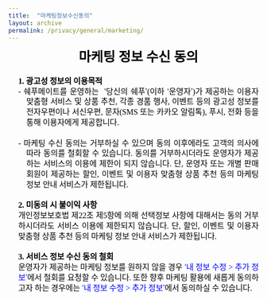 ```yaml
---
title:  "마케팅정보수신동의"
layout: archive
permalink: /privacy/general/marketing/
---
```


<html>
<head>
<meta http-equiv=Content-Type content="text/html; charset=utf-8">
<meta name=Generator content="Microsoft Word 15 (filtered)">
<title>개인정보 수집 및 이용동의</title>
<style>
<!--
 /* Font Definitions */
 @font-face
	{font-family:"Cambria Math";
	panose-1:2 4 5 3 5 4 6 3 2 4;}
@font-face
	{font-family:"Arial Unicode MS";
	panose-1:2 11 6 4 2 2 2 2 2 4;}
@font-face
	{font-family:함초롬바탕;
	panose-1:0 0 0 0 0 0 0 0 0 0;}
@font-face
	{font-family:함초롬돋움;
	panose-1:0 0 0 0 0 0 0 0 0 0;}
@font-face
	{font-family:휴먼명조;
	panose-1:0 0 0 0 0 0 0 0 0 0;}
@font-face
	{font-family:"\@Arial Unicode MS";
	panose-1:2 11 6 4 2 2 2 2 2 4;}
@font-face
	{font-family:"\@휴먼명조";
	panose-1:0 0 0 0 0 0 0 0 0 0;}
@font-face
	{font-family:"\@함초롬돋움";
	panose-1:0 0 0 0 0 0 0 0 0 0;}
@font-face
	{font-family:"\@함초롬바탕";
	panose-1:0 0 0 0 0 0 0 0 0 0;}
 /* Style Definitions */
 p.a, li.a, div.a
	{mso-style-name:바탕글;
	margin:0in;
	text-align:justify;
	text-justify:inter-ideograph;
	line-height:103%;
	text-autospace:none;
	word-break:break-all;
	font-size:10.0pt;
	font-family:"함초롬바탕",serif;
	color:black;}
.MsoChpDefault
	{font-family:"Malgun Gothic",sans-serif;}
 /* Page Definitions */
 @page WordSection1
	{size:595.25pt 841.85pt;
	margin:99.2pt 85.0pt 99.2pt 85.0pt;}
div.WordSection1
	{page:WordSection1;}
 /* List Definitions */
 ol
	{margin-bottom:0in;}
ul
	{margin-bottom:0in;}
-->
</style>

</head>

<body lang=EN-US link=blue vlink=purple style='word-wrap:break-word'>

<div class=WordSection1>

<p class=a align=center style='margin-left:15.0pt;text-align:center;line-height:
130%;word-break:normal'><b><span lang=ZH-CN style='font-size:20.0pt;line-height:
130%;font-family:"휴먼명조",serif'>마케팅 정보 수신 동의 </span></b></p>

<p class=a style='margin-left:15.0pt;line-height:130%'><span style='font-size:
12.0pt;line-height:130%;font-family:"휴먼명조",serif;letter-spacing:-.1pt'>&nbsp;</span></p>

<p class=a style='margin-left:15.0pt;line-height:130%'><b><span
style='font-size:12.0pt;line-height:130%;font-family:"휴먼명조",serif;letter-spacing:
-.1pt'>1. <span lang=ZH-CN>광고성 정보의 이용목적</span></span></b></p>

<p class=a style='margin-left:27.15pt;text-indent:-12.15pt;line-height:130%'><span
style='font-size:12.0pt;line-height:130%;font-family:"휴먼명조",serif;letter-spacing:
-.1pt'>- <span lang=ZH-CN>쉐푸메이트를 운영하는 </span></span><span lang=ZH-CN
style='font-size:12.0pt;line-height:130%;font-family:"휴먼명조",serif'> </span><span
style='font-size:12.0pt;line-height:130%;font-family:"Arial Unicode MS",sans-serif'>‘</span><span
lang=ZH-CN style='font-size:12.0pt;line-height:130%;font-family:"휴먼명조",serif'>당신의
쉐푸</span><span style='font-size:12.0pt;line-height:130%;font-family:"Arial Unicode MS",sans-serif'>’</span><span
style='font-size:12.0pt;line-height:130%;font-family:"휴먼명조",serif'>(<span
lang=ZH-CN>이하 </span></span><span style='font-size:12.0pt;line-height:130%;
font-family:"Arial Unicode MS",sans-serif'>‘</span><span lang=ZH-CN
style='font-size:12.0pt;line-height:130%;font-family:"휴먼명조",serif'>운영자</span><span
style='font-size:12.0pt;line-height:130%;font-family:"Arial Unicode MS",sans-serif'>’</span><span
style='font-size:12.0pt;line-height:130%;font-family:"휴먼명조",serif'>)<span
lang=ZH-CN style='letter-spacing:-.1pt'>가 제공하는 이용자 맞춤형 서비스 및 상품 추천</span><span
style='letter-spacing:-.1pt'>, <span lang=ZH-CN>각종 경품 행사</span>, <span
lang=ZH-CN>이벤트 등의 광고성 정보를 전자우편이나 서신우편</span>, <span lang=ZH-CN>문자</span>(SMS <span
lang=ZH-CN>또는 카카오 알림톡</span>), <span lang=ZH-CN>푸시</span>, <span lang=ZH-CN>전화 등을
통해 이용자에게 제공합니다</span>.</span></span></p>

<p class=a style='margin-left:15.0pt;line-height:130%'><span style='font-size:
12.0pt;line-height:130%;font-family:"휴먼명조",serif;letter-spacing:-.1pt'> </span></p>

<p class=a style='margin-left:27.15pt;text-indent:-12.15pt;line-height:130%'><span
style='font-size:12.0pt;line-height:130%;font-family:"휴먼명조",serif;letter-spacing:
-.1pt'>- <span lang=ZH-CN>마케팅 수신 동의는 거부하실 수 있으며 동의 이후에라도 고객의 의사에 따라 동의를 철회할 수 있습니다</span>.
<span lang=ZH-CN>동의를 거부하시더라도 운영자가 제공하는 서비스의 이용에 제한이 되지 않습니다</span>. <span
lang=ZH-CN>단</span>, <span lang=ZH-CN>운영자 또는 개별 판매회원이 제공하는 할인</span>, <span
lang=ZH-CN>이벤트 및 이용자 맞춤형 상품 추천 등의 마케팅 정보 안내 서비스가 제한됩니다</span>.</span></p>

<p class=a style='margin-left:15.0pt;line-height:130%'><span style='font-size:
12.0pt;line-height:130%;font-family:"휴먼명조",serif;letter-spacing:-.1pt'>&nbsp;</span></p>

<p class=a style='margin-left:15.0pt;line-height:130%'><b><span
style='font-size:12.0pt;line-height:130%;font-family:"휴먼명조",serif;letter-spacing:
-.1pt'>2. <span lang=ZH-CN>미동의 시 불이익 사항</span></span></b></p>

<p class=a style='margin-left:15.0pt;line-height:130%'><span lang=ZH-CN
style='font-size:12.0pt;line-height:130%;font-family:"휴먼명조",serif;letter-spacing:
-.1pt'>개인정보보호법 제</span><span style='font-size:12.0pt;line-height:130%;
font-family:"휴먼명조",serif;letter-spacing:-.1pt'>22<span lang=ZH-CN>조 제</span>5<span
lang=ZH-CN>항에 의해 선택정보 사항에 대해서는 동의 거부하시더라도 서비스 이용에 제한되지 않습니다</span>. <span
lang=ZH-CN>단</span>, <span lang=ZH-CN>할인</span>, <span lang=ZH-CN>이벤트 및 이용자 맞춤형
상품 추천 등의 마케팅 정보 안내 서비스가 제한됩니다</span>.</span></p>

<p class=a style='margin-left:15.0pt;line-height:130%'><span style='font-size:
12.0pt;line-height:130%;font-family:"휴먼명조",serif;letter-spacing:-.1pt'>&nbsp;</span></p>

<p class=a style='margin-left:15.0pt;line-height:130%'><b><span
style='font-size:12.0pt;line-height:130%;font-family:"휴먼명조",serif;letter-spacing:
-.1pt'>3. <span lang=ZH-CN>서비스 정보 수신 동의 철회</span></span></b></p>

<p class=a style='margin-left:15.0pt;line-height:130%'><span lang=ZH-CN
style='font-size:12.0pt;line-height:130%;font-family:"휴먼명조",serif;letter-spacing:
-.1pt'>운영자가 제공하는 마케팅 정보를 원하지 않을 경우 </span><span style='font-size:12.0pt;
line-height:130%;font-family:"Arial Unicode MS",sans-serif;color:blue;
letter-spacing:-.1pt'>‘</span><span lang=ZH-CN style='font-size:12.0pt;
line-height:130%;font-family:"휴먼명조",serif;color:blue;letter-spacing:-.1pt'>내 정보
수정</span><span style='font-size:12.0pt;line-height:130%;font-family:"휴먼명조",serif;
color:blue;letter-spacing:-.1pt'> &gt; <span lang=ZH-CN>추가 정보</span></span><span
style='font-size:12.0pt;line-height:130%;font-family:"Arial Unicode MS",sans-serif;
color:blue;letter-spacing:-.1pt'>’</span><span lang=ZH-CN style='font-size:
12.0pt;line-height:130%;font-family:"휴먼명조",serif;letter-spacing:-.1pt'>에서 철회를 요청할
수 있습니다</span><span style='font-size:12.0pt;line-height:130%;font-family:"휴먼명조",serif;
letter-spacing:-.1pt'>. <span lang=ZH-CN>또한 향후 마케팅 활용에 새롭게 동의하고자 하는 경우에는 </span></span><span
style='font-size:12.0pt;line-height:130%;font-family:"Arial Unicode MS",sans-serif;
color:blue;letter-spacing:-.1pt'>‘</span><span lang=ZH-CN style='font-size:
12.0pt;line-height:130%;font-family:"휴먼명조",serif;color:blue;letter-spacing:
-.1pt'>내 정보 수정</span><span style='font-size:12.0pt;line-height:130%;font-family:
"휴먼명조",serif;color:blue;letter-spacing:-.1pt'> &gt; <span lang=ZH-CN>추가 정보</span></span><span
style='font-size:12.0pt;line-height:130%;font-family:"Arial Unicode MS",sans-serif;
color:blue;letter-spacing:-.1pt'>’</span><span lang=ZH-CN style='font-size:
12.0pt;line-height:130%;font-family:"휴먼명조",serif;letter-spacing:-.1pt'>에서 동의하실 수
있습니다</span><span style='font-size:12.0pt;line-height:130%;font-family:"휴먼명조",serif;
letter-spacing:-.1pt'>.</span></p>

<p class=a style='margin-left:15.0pt;line-height:130%'><b><span
style='font-size:12.0pt;line-height:130%;font-family:"휴먼명조",serif'>&nbsp;</span></b></p>

</div>

</body>

</html>
